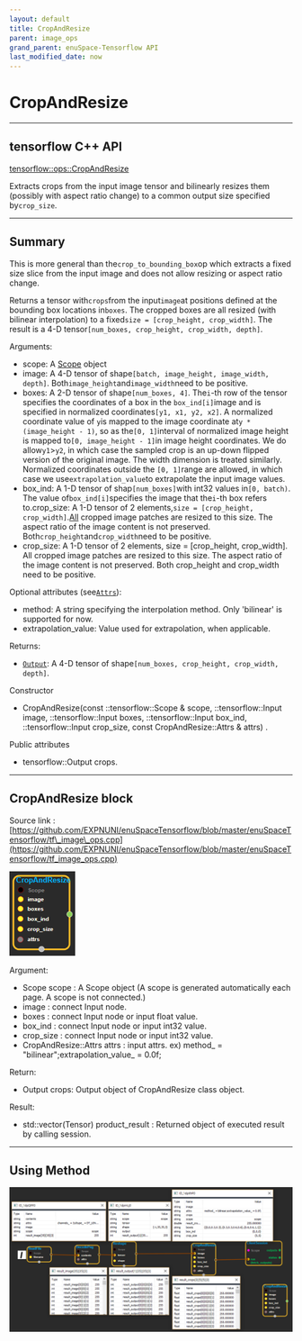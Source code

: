 ```yaml
--- 
layout: default 
title: CropAndResize 
parent: image_ops 
grand_parent: enuSpace-Tensorflow API 
last_modified_date: now 
--- 
```


# CropAndResize

---

## tensorflow C++ API

[tensorflow::ops::CropAndResize](https://www.tensorflow.org/api_docs/cc/class/tensorflow/ops/crop-and-resize)

Extracts crops from the input image tensor and bilinearly resizes them \(possibly with aspect ratio change\) to a common output size specified by`crop_size`.

---

## Summary

This is more general than the`crop_to_bounding_box`op which extracts a fixed size slice from the input image and does not allow resizing or aspect ratio change.

Returns a tensor with`crops`from the input`image`at positions defined at the bounding box locations in`boxes`. The cropped boxes are all resized \(with bilinear interpolation\) to a fixed`size = [crop_height, crop_width]`. The result is a 4-D tensor`[num_boxes, crop_height, crop_width, depth]`.

Arguments:

* scope: A [Scope](https://www.tensorflow.org/api_docs/cc/class/tensorflow/scope.html#classtensorflow_1_1_scope) object
* image: A 4-D tensor of shape`[batch, image_height, image_width, depth]`. Both`image_height`and`image_width`need to be positive.
* boxes: A 2-D tensor of shape`[num_boxes, 4]`. The`i`-th row of the tensor specifies the coordinates of a box in the
  `box_ind[i]`image and is specified in normalized coordinates`[y1, x1, y2, x2]`. A normalized coordinate value of
  `y`is mapped to the image coordinate at`y * (image_height - 1)`, so as the`[0, 1]`interval of normalized image height is mapped to`[0, image_height - 1]`in image height coordinates. We do allow`y1`&gt;`y2`, in which case the sampled crop is an up-down flipped version of the original image. The width dimension is treated similarly. Normalized coordinates outside the
  `[0, 1]`range are allowed, in which case we use`extrapolation_value`to extrapolate the input image values.
* box\_ind: A 1-D tensor of shap`[num_boxes]`with int32 values in`[0, batch)`. The value of`box_ind[i]`specifies the image that the`i`-th box refers to.crop\_size: A 1-D tensor of 2 elements,`size = [crop_height, crop_width]`.[All](https://www.tensorflow.org/api_docs/cc/class/tensorflow/ops/all.html#classtensorflow_1_1ops_1_1_all) cropped image patches are resized to this size. The aspect ratio of the image content is not preserved. Both`crop_height`and`crop_width`need to be positive.
* crop\_size: A 1-D tensor of 2 elements, size = \[crop\_height, crop\_width\]. All cropped image patches are resized to this size. The aspect ratio of the image content is not preserved. Both crop\_height and crop\_width need to be positive.

Optional attributes \(see[`Attrs`](https://www.tensorflow.org/api_docs/cc/struct/tensorflow/ops/crop-and-resize/attrs.html#structtensorflow_1_1ops_1_1_crop_and_resize_1_1_attrs)\):

* method: A string specifying the interpolation method. Only 'bilinear' is supported for now.
* extrapolation\_value: Value used for extrapolation, when applicable.

Returns:

* [`Output`](https://www.tensorflow.org/api_docs/cc/class/tensorflow/output.html#classtensorflow_1_1_output): A 4-D tensor of shape`[num_boxes, crop_height, crop_width, depth]`.

Constructor

* CropAndResize\(const ::tensorflow::Scope & scope, ::tensorflow::Input image, ::tensorflow::Input boxes, ::tensorflow::Input box\_ind, ::tensorflow::Input crop\_size, const CropAndResize::Attrs & attrs\) .

Public attributes

* tensorflow::Output crops.

---

## CropAndResize block

Source link : [https://github.com/EXPNUNI/enuSpaceTensorflow/blob/master/enuSpaceTensorflow/tf\_image\_ops.cpp](https://github.com/EXPNUNI/enuSpaceTensorflow/blob/master/enuSpaceTensorflow/tf_image_ops.cpp)

![](../assets/image_CropAndResize_Symbol.png)

Argument:

* Scope scope : A Scope object \(A scope is generated automatically each page. A scope is not connected.\)
* image : connect  Input node.
* boxes : connect Input node or input float value.
* box\_ind : connect Input node or input int32 value. 
* crop\_size : connect Input node or input int32 value.
* CropAndResize::Attrs  attrs : input attrs. ex\) method\_ = "bilinear";extrapolation\_value\_ = 0.0f;

Return:

* Output crops: Output object of CropAndResize class object.

Result:

* std::vector\(Tensor\) product\_result : Returned object of executed result by calling session.

---

## Using Method

![](../assets/image_CropAndResize_Method.png)


